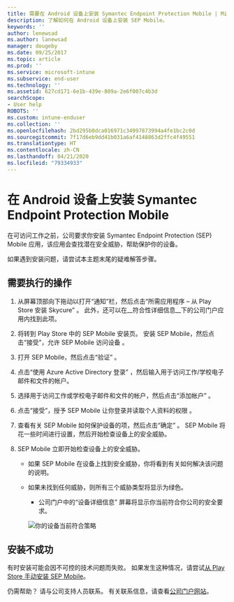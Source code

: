 ```yaml
---
title: 需要在 Android 设备上安装 Symantec Endpoint Protection Mobile | Microsoft Docs
description: 了解如何在 Android 设备上安装 SEP Mobile。
keywords: ''
author: lenewsad
ms.author: lanewsad
manager: dougeby
ms.date: 09/25/2017
ms.topic: article
ms.prod: ''
ms.service: microsoft-intune
ms.subservice: end-user
ms.technology: ''
ms.assetid: 627cd171-6e1b-439e-809a-2e6f007c4b3d
searchScope:
- User help
ROBOTS: ''
ms.custom: intune-enduser
ms.collection: ''
ms.openlocfilehash: 2bd295b0dca016971c34997873994a4fe1bc2c0d
ms.sourcegitcommit: 7f17d6eb9dd41b031a6af4148863d2ffc4f49551
ms.translationtype: HT
ms.contentlocale: zh-CN
ms.lasthandoff: 04/21/2020
ms.locfileid: "79334933"
---
```

# <a name="install-symantec-endpoint-protection-mobile-on-your-android-device"></a>在 Android 设备上安装 Symantec Endpoint Protection Mobile

在可访问工作之前，公司要求你安装 Symantec Endpoint Protection (SEP) Mobile 应用，该应用会查找潜在安全威胁，帮助保护你的设备。

如果遇到安装问题，请尝试本主题末尾的疑难解答步骤。

## <a name="what-you-need-to-do"></a>需要执行的操作

1. 从屏幕顶部向下拖动以打开“通知”栏，然后点击“所需应用程序 – 从 Play Store 安装 Skycure”  。 此外，还可以在__符合性详细信息__下的公司门户应用内找到此项。

2. 将转到 Play Store 中的 SEP Mobile 安装页。 安装 SEP Mobile，然后点击“接受”，允许 SEP Mobile 访问设备  。

3. 打开 SEP Mobile，然后点击“验证”  。

4. 点击“使用 Azure Active Directory 登录”  ，然后输入用于访问工作/学校电子邮件和文件的帐户。

5. 选择用于访问工作或学校电子邮件和文件的帐户，然后点击“添加帐户”  。

6. 点击“接受”，授予 SEP Mobile 让你登录并读取个人资料的权限  。

7. 查看有关 SEP Mobile 如何保护设备的项，然后点击“确定”  。 SEP Mobile 将花一些时间进行设置，然后开始检查设备上的安全威胁。

8. SEP Mobile 立即开始检查设备上的安全威胁。

   * 如果 SEP Mobile 在设备上找到安全威胁，你将看到有关如何解决该问题的说明。

   * 如果未找到任何威胁，则所有三个威胁类型将显示为绿色。

     * 公司门户中的“设备详细信息”  屏幕将显示你当前符合你公司的安全要求。

     ![你的设备当前符合策略](./media/mtd-device-now-compliant-android.png)

## <a name="if-the-installation-doesnt-work"></a>安装不成功

有时安装可能会因不可控的技术问题而失败。 如果发生这种情况，请尝试[从 Play Store 手动安装 SEP Mobile](https://play.google.com/store/apps/details?id=com.skycure.skycure)。

仍需帮助？ 请与公司支持人员联系。 有关联系信息，请查看[公司门户网站](https://go.microsoft.com/fwlink/?linkid=2010980)。
